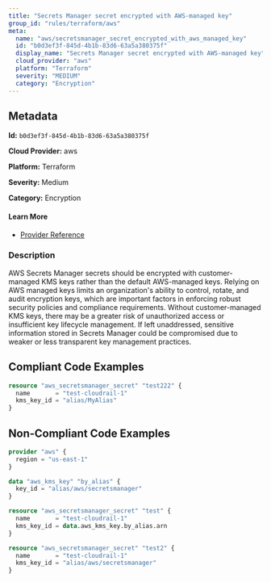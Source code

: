 ```yaml
---
title: "Secrets Manager secret encrypted with AWS-managed key"
group_id: "rules/terraform/aws"
meta:
  name: "aws/secretsmanager_secret_encrypted_with_aws_managed_key"
  id: "b0d3ef3f-845d-4b1b-83d6-63a5a380375f"
  display_name: "Secrets Manager secret encrypted with AWS-managed key"
  cloud_provider: "aws"
  platform: "Terraform"
  severity: "MEDIUM"
  category: "Encryption"
---
```

## Metadata

**Id:** `b0d3ef3f-845d-4b1b-83d6-63a5a380375f`

**Cloud Provider:** aws

**Platform:** Terraform

**Severity:** Medium

**Category:** Encryption

#### Learn More

 - [Provider Reference](https://registry.terraform.io/providers/hashicorp/aws/latest/docs/resources/secretsmanager_secret#kms_key_id)

### Description

 AWS Secrets Manager secrets should be encrypted with customer-managed KMS keys rather than the default AWS-managed keys. Relying on AWS managed keys limits an organization's ability to control, rotate, and audit encryption keys, which are important factors in enforcing robust security policies and compliance requirements. Without customer-managed KMS keys, there may be a greater risk of unauthorized access or insufficient key lifecycle management. If left unaddressed, sensitive information stored in Secrets Manager could be compromised due to weaker or less transparent key management practices.


## Compliant Code Examples
```terraform
resource "aws_secretsmanager_secret" "test222" {
  name       = "test-cloudrail-1"
  kms_key_id = "alias/MyAlias"
}


```
## Non-Compliant Code Examples
```terraform
provider "aws" {
  region = "us-east-1"
}

data "aws_kms_key" "by_alias" {
  key_id = "alias/aws/secretsmanager"
}

resource "aws_secretsmanager_secret" "test" {
  name       = "test-cloudrail-1"
  kms_key_id = data.aws_kms_key.by_alias.arn
}

```

```terraform
resource "aws_secretsmanager_secret" "test2" {
  name       = "test-cloudrail-1"
  kms_key_id = "alias/aws/secretsmanager"
}

```